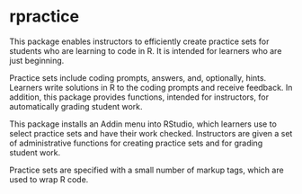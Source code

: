 # rpractice

This package enables instructors to efficiently create practice sets for
students who are learning to code in R. It is intended for learners who are just
beginning.

Practice sets include coding prompts, answers, and, optionally, hints. Learners
write solutions in R to the coding prompts and receive feedback. In addition,
this package provides functions, intended for instructors, for automatically
grading student work.

This package installs an Addin menu into RStudio, which learners use to select
practice sets and have their work checked. Instructors are given a set of
administrative functions for creating practice sets and for grading student
work.

Practice sets are specified with a small number of markup tags, which are used
to wrap R code.
